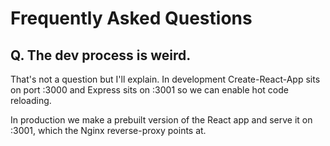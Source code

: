 Frequently Asked Questions
==========================

Q. The dev process is weird.
----------------------------
That's not a question but I'll explain. In development Create-React-App sits
on port :3000 and Express sits on :3001 so we can enable hot code reloading.

In production we make a prebuilt version of the React app and serve it on
:3001, which the Nginx reverse-proxy points at.
